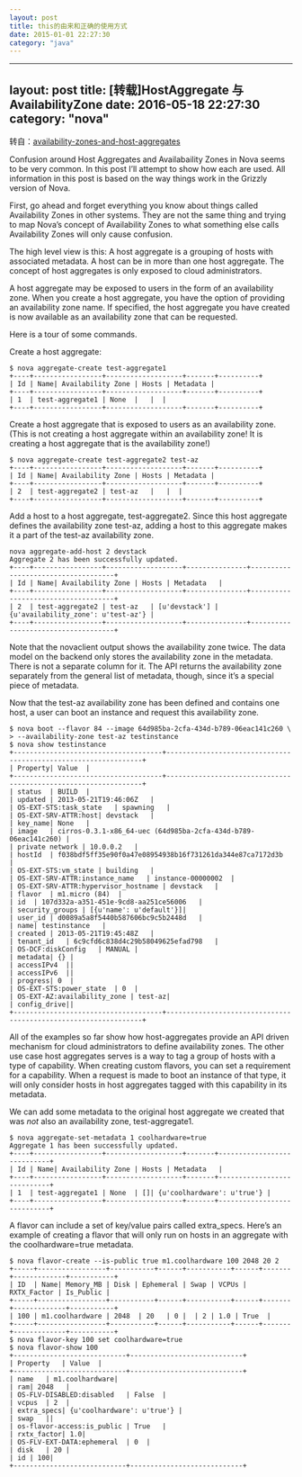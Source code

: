 ```yaml
---
layout: post
title: this的由来和正确的使用方式
date: 2015-01-01 22:27:30
category: "java"
---
```





---
layout: post
title: [转载]HostAggregate 与 AvailabilityZone
date: 2016-05-18 22:27:30
category: "nova"
---

转自：[availability-zones-and-host-aggregates](https://blog.russellbryant.net/2013/05/21/availability-zones-and-host-aggregates-in-openstack-compute-nova/ "availability-zones-and-host-aggregates")

Confusion around Host Aggregates and Availabaility Zones in Nova seems to be very common. In this post I’ll attempt to show how each are used. All information in this post is based on the way things work in the Grizzly version of Nova.

First, go ahead and forget everything you know about things called Availability Zones in other systems.  They are not the same thing and trying to map Nova’s concept of Availability Zones to what something else calls Availability Zones will only cause confusion.

The high level view is this: A host aggregate is a grouping of hosts with associated metadata.  A host can be in more than one host aggregate.  The concept of host aggregates is only exposed to cloud administrators.

A host aggregate may be exposed to users in the form of an availability zone. When you create a host aggregate, you have the option of providing an availability zone name. If specified, the host aggregate you have created is now available as an availability zone that can be requested.

Here is a tour of some commands.

Create a host aggregate:

    $ nova aggregate-create test-aggregate1
    +----+-----------------+-------------------+-------+----------+
    | Id | Name| Availability Zone | Hosts | Metadata |
    +----+-----------------+-------------------+-------+----------+
    | 1  | test-aggregate1 | None  |   |  |
    +----+-----------------+-------------------+-------+----------+

Create a host aggregate that is exposed to users as an availability zone. (This is not creating a host aggregate within an availability zone! It is creating a host aggregate that is the availability zone!)

    $ nova aggregate-create test-aggregate2 test-az
    +----+-----------------+-------------------+-------+----------+
    | Id | Name| Availability Zone | Hosts | Metadata |
    +----+-----------------+-------------------+-------+----------+
    | 2  | test-aggregate2 | test-az   |   |  |
    +----+-----------------+-------------------+-------+----------+

Add a host to a host aggregate, test-aggregate2. Since this host aggregate defines the availability zone test-az, adding a host to this aggregate makes it a part of the test-az availability zone.

    nova aggregate-add-host 2 devstack
    Aggregate 2 has been successfully updated.
    +----+-----------------+-------------------+---------------+------------------------------------+
    | Id | Name| Availability Zone | Hosts | Metadata   |
    +----+-----------------+-------------------+---------------+------------------------------------+
    | 2  | test-aggregate2 | test-az   | [u'devstack'] | {u'availability_zone': u'test-az'} |
    +----+-----------------+-------------------+---------------+------------------------------------+

Note that the novaclient output shows the availability zone twice. The data model on the backend only stores the availability zone in the metadata. There is not a separate column for it. The API returns the availability zone separately from the general list of metadata, though, since it’s a special piece of metadata.

Now that the test-az availability zone has been defined and contains one host, a user can boot an instance and request this availability zone.

    $ nova boot --flavor 84 --image 64d985ba-2cfa-434d-b789-06eac141c260 \
    > --availability-zone test-az testinstance
    $ nova show testinstance
    +-------------------------------------+----------------------------------------------------------------+
    | Property| Value  |
    +-------------------------------------+----------------------------------------------------------------+
    | status  | BUILD  |
    | updated | 2013-05-21T19:46:06Z   |
    | OS-EXT-STS:task_state   | spawning   |
    | OS-EXT-SRV-ATTR:host| devstack   |
    | key_name| None   |
    | image   | cirros-0.3.1-x86_64-uec (64d985ba-2cfa-434d-b789-06eac141c260) |
    | private network | 10.0.0.2   |
    | hostId  | f038bdf5ff35e90f0a47e08954938b16f731261da344e87ca7172d3b   |
    | OS-EXT-STS:vm_state | building   |
    | OS-EXT-SRV-ATTR:instance_name   | instance-00000002  |
    | OS-EXT-SRV-ATTR:hypervisor_hostname | devstack   |
    | flavor  | m1.micro (84)  |
    | id  | 107d332a-a351-451e-9cd8-aa251ce56006   |
    | security_groups | [{u'name': u'default'}]|
    | user_id | d0089a5a8f5440b587606bc9c5b2448d   |
    | name| testinstance   |
    | created | 2013-05-21T19:45:48Z   |
    | tenant_id   | 6c9cfd6c838d4c29b58049625efad798   |
    | OS-DCF:diskConfig   | MANUAL |
    | metadata| {} |
    | accessIPv4  ||
    | accessIPv6  ||
    | progress| 0  |
    | OS-EXT-STS:power_state  | 0  |
    | OS-EXT-AZ:availability_zone | test-az|
    | config_drive||
    +-------------------------------------+----------------------------------------------------------------+

All of the examples so far show how host-aggregates provide an API driven mechanism for cloud administrators to define availability zones. The other use case host aggregates serves is a way to tag a group of hosts with a type of capability. When creating custom flavors, you can set a requirement for a capability. When a request is made to boot an instance of that type, it will only consider hosts in host aggregates tagged with this capability in its metadata.

We can add some metadata to the original host aggregate we created that was *not* also an availability zone, test-aggregate1.


    $ nova aggregate-set-metadata 1 coolhardware=true
    Aggregate 1 has been successfully updated.
    +----+-----------------+-------------------+-------+----------------------------+
    | Id | Name| Availability Zone | Hosts | Metadata   |
    +----+-----------------+-------------------+-------+----------------------------+
    | 1  | test-aggregate1 | None  | []| {u'coolhardware': u'true'} |
    +----+-----------------+-------------------+-------+----------------------------+

A flavor can include a set of key/value pairs called extra_specs. Here’s an example of creating a flavor that will only run on hosts in an aggregate with the coolhardware=true metadata.

    $ nova flavor-create --is-public true m1.coolhardware 100 2048 20 2
    +-----+-----------------+-----------+------+-----------+------+-------+-------------+-----------+
    | ID  | Name| Memory_MB | Disk | Ephemeral | Swap | VCPUs | RXTX_Factor | Is_Public |
    +-----+-----------------+-----------+------+-----------+------+-------+-------------+-----------+
    | 100 | m1.coolhardware | 2048  | 20   | 0 |  | 2 | 1.0 | True  |
    +-----+-----------------+-----------+------+-----------+------+-------+-------------+-----------+
    $ nova flavor-key 100 set coolhardware=true
    $ nova flavor-show 100
    +----------------------------+----------------------------+
    | Property   | Value  |
    +----------------------------+----------------------------+
    | name   | m1.coolhardware|
    | ram| 2048   |
    | OS-FLV-DISABLED:disabled   | False  |
    | vcpus  | 2  |
    | extra_specs| {u'coolhardware': u'true'} |
    | swap   ||
    | os-flavor-access:is_public | True   |
    | rxtx_factor| 1.0|
    | OS-FLV-EXT-DATA:ephemeral  | 0  |
    | disk   | 20 |
    | id | 100|
    +----------------------------+----------------------------+

